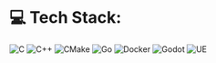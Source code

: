 
# 💻 Tech Stack:
![C](https://img.shields.io/badge/c-%2300599C.svg?style=for-the-badge&logo=c&logoColor=white) ![C++](https://img.shields.io/badge/c++-%2300599C.svg?style=for-the-badge&logo=c%2B%2B&logoColor=white) ![CMake](https://img.shields.io/badge/CMake-%23008FBA.svg?style=for-the-badge&logo=cmake&logoColor=white) ![Go](https://img.shields.io/badge/go-%2300ADD8.svg?style=for-the-badge&logo=go&logoColor=white) ![Docker](https://img.shields.io/badge/docker-%230db7ed.svg?style=for-the-badge&logo=docker&logoColor=white) ![Godot](https://img.shields.io/badge/Godot-478CBF?style=for-the-badge&logo=GodotEngine&logoColor=white) ![UE](https://img.shields.io/badge/-Unreal%20Engine-313131?style=for-the-badge&logo=unreal-engine&logoColor=white) 
<!-- # 📊 GitHub Stats:
![](https://github-readme-stats.vercel.app/api?username=Thagarion&theme=gruvbox&hide_border=false&include_all_commits=false&count_private=false)<br/>
![](https://github-readme-streak-stats.herokuapp.com/?user=Thagarion&theme=gruvbox&hide_border=false)<br/>
![](https://github-readme-stats.vercel.app/api/top-langs/?username=Thagarion&theme=gruvbox&hide_border=false&include_all_commits=false&count_private=false&layout=compact)

--- 
[![](https://visitcount.itsvg.in/api?id=Thagarion&icon=0&color=0)](https://visitcount.itsvg.in)

-->
